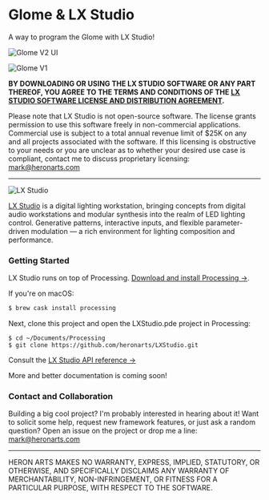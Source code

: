 Glome & LX Studio
==
A way to program the Glome with LX Studio!

![Glome V2 UI](https://user-images.githubusercontent.com/3590/55431153-ce1f7b80-555d-11e9-8047-1027fadf770c.png)

![Glome V1](https://user-images.githubusercontent.com/3590/55430532-5ac93a00-555c-11e9-8615-92f77e53ed16.jpeg)

**BY DOWNLOADING OR USING THE LX STUDIO SOFTWARE OR ANY PART THEREOF, YOU AGREE TO THE TERMS AND CONDITIONS OF THE [LX STUDIO SOFTWARE LICENSE AND DISTRIBUTION AGREEMENT](http://lx.studio/license).**

Please note that LX Studio is not open-source software. The license grants permission to use this software freely in non-commercial applications. Commercial use is subject to a total annual revenue limit of $25K on any and all projects associated with the software. If this licensing is obstructive to your needs or you are unclear as to whether your desired use case is compliant, contact me to discuss proprietary licensing: mark@heronarts.com

---

![LX Studio](https://raw.github.com/heronarts/LXStudio/master/assets/screenshot.jpg)

[LX Studio](http://lx.studio/) is a digital lighting workstation, bringing concepts from digital audio workstations and modular synthesis into the realm of LED lighting control. Generative patterns, interactive inputs, and flexible parameter-driven modulation — a rich environment for lighting composition and performance.

### Getting Started ###

LX Studio runs on top of Processing. [Download and install Processing &rarr;](https://processing.org/download/). 

If you're on macOS:

```sh
$ brew cask install processing
```

Next, clone this project and open the LXStudio.pde project in Processing:
```
$ cd ~/Documents/Processing
$ git clone https://github.com/heronarts/LXStudio.git
```

Consult the [LX Studio API reference &rarr;](http://lx.studio/api/)

More and better documentation is coming soon!

### Contact and Collaboration ###

Building a big cool project? I'm probably interested in hearing about it! Want to solicit some help, request new framework features, or just ask a random question? Open an issue on the project or drop me a line: mark@heronarts.com

---

HERON ARTS MAKES NO WARRANTY, EXPRESS, IMPLIED, STATUTORY, OR OTHERWISE, AND SPECIFICALLY DISCLAIMS ANY WARRANTY OF MERCHANTABILITY, NON-INFRINGEMENT, OR FITNESS FOR A PARTICULAR PURPOSE, WITH RESPECT TO THE SOFTWARE.
